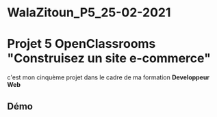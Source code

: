 # WalaZitoun_P5_25-02-2021
# Projet 5 OpenClassrooms "Construisez un site e-commerce"
c'est mon cinquème projet dans le cadre de ma formation **Developpeur Web**

## Démo
